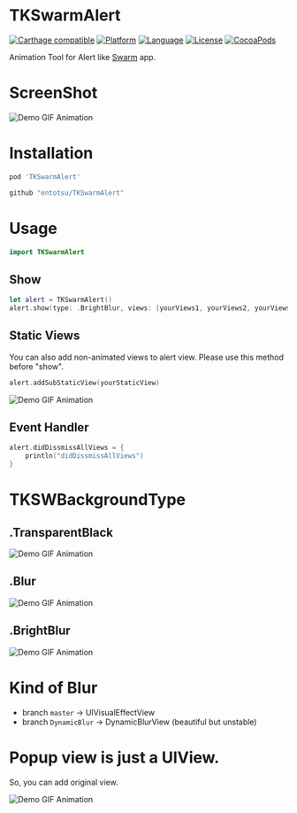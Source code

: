 
# TKSwarmAlert

[![Carthage compatible](https://img.shields.io/badge/Carthage-compatible-4BC51D.svg?style=flat)](https://github.com/Carthage/Carthage)
[![Platform](http://img.shields.io/badge/platform-ios-blue.svg?style=flat
)](https://developer.apple.com/iphone/index.action)
[![Language](http://img.shields.io/badge/language-swift-brightgreen.svg?style=flat
)](https://developer.apple.com/swift)
[![License](http://img.shields.io/badge/license-MIT-lightgrey.svg?style=flat
)](http://mit-license.org)
[![CocoaPods](https://img.shields.io/cocoapods/v/TKSwarmAlert.svg)]()

Animation Tool for Alert like [Swarm](https://swarmapp.com/) app.

# ScreenShot
![Demo GIF Animation](https://raw.githubusercontent.com/entotsu/TKSwarmAlert/master/ScreenShots/minidemo.gif "Demo GIF Animation")

<!-- You can play demo at [appetize.io](https://appetize.io/app/hbj0vawpk8uw9z00838vz5he4g). -->

# Installation

``` ruby
pod 'TKSwarmAlert'
```

``` ruby
github "entotsu/TKSwarmAlert"
```


# Usage

``` swift
import TKSwarmAlert
```


## Show

``` swift
let alert = TKSwarmAlert()
alert.show(type: .BrightBlur, views: [yourViews1, yourViews2, yourViews3])
```

## Static Views
You can also add non-animated views to alert view.
Please use this method before "show".

``` swift
alert.addSubStaticView(yourStaticView)
```

![Demo GIF Animation](https://raw.githubusercontent.com/entotsu/TKSwarmAlert/master/ScreenShots/static.gif "Demo GIF Animation")


## Event Handler

``` swift
alert.didDissmissAllViews = {
    println("didDissmissAllViews")
}
```


# TKSWBackgroundType

## .TransparentBlack
![Demo GIF Animation](https://raw.githubusercontent.com/entotsu/TKSwarmAlert/master/ScreenShots/black.gif "Demo GIF Animation")

## .Blur
![Demo GIF Animation](https://raw.githubusercontent.com/entotsu/TKSwarmAlert/master/ScreenShots/blur.gif "Demo GIF Animation")

## .BrightBlur
![Demo GIF Animation](https://raw.githubusercontent.com/entotsu/TKSwarmAlert/master/ScreenShots/bright.gif "Demo GIF Animation")

# Kind of Blur

* branch `master` -> UIVisualEffectView
* branch `DynamicBlur` -> DynamicBlurView (beautiful but unstable)


# Popup view is just a UIView.

So, you can add original view.

![Demo GIF Animation](https://raw.githubusercontent.com/entotsu/TKSwarmAlert/master/ScreenShots/your.gif "Demo GIF Animation")
